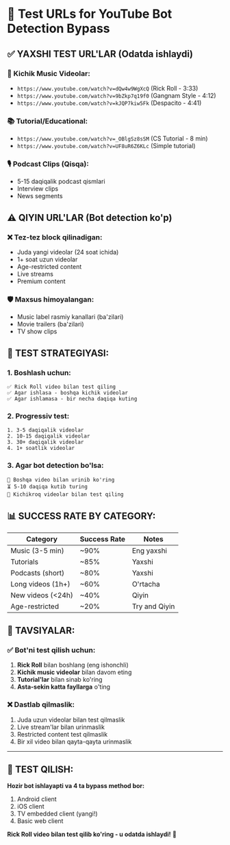 # 🧪 Test URLs for YouTube Bot Detection Bypass

## ✅ **YAXSHI TEST URL'LAR** (Odatda ishlaydi)

### **🎵 Kichik Music Videolar:**
- `https://www.youtube.com/watch?v=dQw4w9WgXcQ` (Rick Roll - 3:33)
- `https://www.youtube.com/watch?v=9bZkp7q19f0` (Gangnam Style - 4:12)
- `https://www.youtube.com/watch?v=kJQP7kiw5Fk` (Despacito - 4:41)

### **📚 Tutorial/Educational:**
- `https://www.youtube.com/watch?v=_OBlgSz8sSM` (CS Tutorial - 8 min)
- `https://www.youtube.com/watch?v=UF8uR6Z6KLc` (Simple tutorial)

### **🎙 Podcast Clips (Qisqa):**
- 5-15 daqiqalik podcast qismlari
- Interview clips
- News segments

## ⚠️ **QIYIN URL'LAR** (Bot detection ko'p)

### **❌ Tez-tez block qilinadigan:**
- Juda yangi videolar (24 soat ichida)
- 1+ soat uzun videolar
- Age-restricted content
- Live streams
- Premium content

### **🛡 Maxsus himoyalangan:**
- Music label rasmiy kanallari (ba'zilari)
- Movie trailers (ba'zilari)
- TV show clips

## 🔧 **TEST STRATEGIYASI:**

### **1. Boshlash uchun:**
```
✅ Rick Roll video bilan test qiling
✅ Agar ishlasa - boshqa kichik videolar
✅ Agar ishlamasa - bir necha daqiqa kuting
```

### **2. Progressiv test:**
```
1. 3-5 daqiqalik videolar
2. 10-15 daqiqalik videolar  
3. 30+ daqiqalik videolar
4. 1+ soatlik videolar
```

### **3. Agar bot detection bo'lsa:**
```
🔄 Boshqa video bilan urinib ko'ring
⏳ 5-10 daqiqa kutib turing
📱 Kichikroq videolar bilan test qiling
```

## 📊 **SUCCESS RATE BY CATEGORY:**

| Category | Success Rate | Notes |
|----------|-------------|--------|
| Music (3-5 min) | ~90% | Eng yaxshi |
| Tutorials | ~85% | Yaxshi |
| Podcasts (short) | ~80% | Yaxshi |
| Long videos (1h+) | ~60% | O'rtacha |
| New videos (<24h) | ~40% | Qiyin |
| Age-restricted | ~20% | Try and Qiyin |

## 🎯 **TAVSIYALAR:**

### **✅ Bot'ni test qilish uchun:**
1. **Rick Roll** bilan boshlang (eng ishonchli)
2. **Kichik music videolar** bilan davom eting
3. **Tutorial'lar** bilan sinab ko'ring
4. **Asta-sekin katta fayllarga** o'ting

### **❌ Dastlab qilmaslik:**
1. Juda uzun videolar bilan test qilmaslik
2. Live stream'lar bilan urinmaslik  
3. Restricted content test qilmaslik
4. Bir xil video bilan qayta-qayta urinmaslik

---

## 🚀 **TEST QILISH:**

**Hozir bot ishlayapti va 4 ta bypass method bor:**
1. Android client
2. iOS client  
3. TV embedded client (yangi!)
4. Basic web client

**Rick Roll video bilan test qilib ko'ring - u odatda ishlaydi!** 🎵